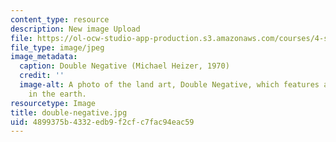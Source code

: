 ```yaml
---
content_type: resource
description: New image Upload
file: https://ol-ocw-studio-app-production.s3.amazonaws.com/courses/4-s67-landscape-experience-seminar-in-land-art-fall-2016/4899375b4332edb9f2cfc7fac94eac59_double-negative.jpg
file_type: image/jpeg
image_metadata:
  caption: Double Negative (Michael Heizer, 1970)
  credit: ''
  image-alt: A photo of the land art, Double Negative, which features a deep trench
    in the earth.
resourcetype: Image
title: double-negative.jpg
uid: 4899375b-4332-edb9-f2cf-c7fac94eac59
---
```

